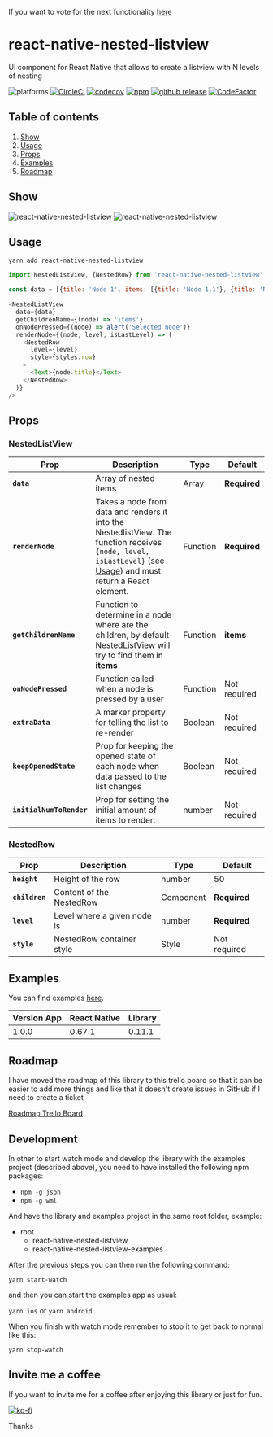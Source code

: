 If you want to vote for the next functionality [here](http://etc.ch/HMjy)


# react-native-nested-listview

UI component for React Native that allows to create a listview with N levels of nesting

![platforms](https://img.shields.io/badge/platforms-Android%20%7C%20iOS-brightgreen.svg?style=flat-square)
[![CircleCI](https://circleci.com/gh/fjmorant/react-native-nested-listview.svg?style=shield)](https://circleci.com/gh/fjmorant/react-native-nested-listview)
[![codecov](https://codecov.io/gh/fjmorant/react-native-nested-listview/branch/master/graph/badge.svg)](https://codecov.io/gh/fjmorant/react-native-nested-listview)
[![npm](https://img.shields.io/npm/v/react-native-nested-listview.svg?style=flat-square)](https://www.npmjs.com/package/react-native-nested-listview)
[![github release](https://img.shields.io/github/release/fjmorant/react-native-nested-listview.svg?style=flat-square)](https://github.com/fjmorant/react-native-nested-listview/releases)
[![CodeFactor](https://www.codefactor.io/repository/github/fjmorant/react-native-nested-listview/badge)](https://www.codefactor.io/repository/github/fjmorant/react-native-nested-listview)

## Table of contents

1. [Show](#show)
1. [Usage](#usage)
1. [Props](#props)
1. [Examples](#examples)
1. [Roadmap](#roadmap)

## Show

![react-native-nested-listview](https://i.imgur.com/Y3VFTry.gif)
![react-native-nested-listview](https://i.imgur.com/nJvl0ZT.gif)

## Usage

```
yarn add react-native-nested-listview
```

```javascript
import NestedListView, {NestedRow} from 'react-native-nested-listview'

const data = [{title: 'Node 1', items: [{title: 'Node 1.1'}, {title: 'Node 1.2'}]}]

<NestedListView
  data={data}
  getChildrenName={(node) => 'items'}
  onNodePressed={(node) => alert('Selected node')}
  renderNode={(node, level, isLastLevel) => (
    <NestedRow
      level={level}
      style={styles.row}
    >
      <Text>{node.title}</Text>
    </NestedRow>
  )}
/>
```

## Props

### NestedListView

| Prop                     | Description                                                                                                                                                              | Type     | Default      |
| ------------------------ | ------------------------------------------------------------------------------------------------------------------------------------------------------------------------ | -------- | ------------ |
| **`data`**               | Array of nested items                                                                                                                                                    | Array    | **Required** |
| **`renderNode`**         | Takes a node from data and renders it into the NestedlistView. The function receives `{node, level, isLastLevel}` (see [Usage](#usage)) and must return a React element. | Function | **Required** |
| **`getChildrenName`**    | Function to determine in a node where are the children, by default NestedListView will try to find them in **items**                                                     | Function | **items**    |
| **`onNodePressed`**      | Function called when a node is pressed by a user                                                                                                                         | Function | Not required |
| **`extraData`**          | A marker property for telling the list to re-render                                                                                                                      | Boolean  | Not required |
| **`keepOpenedState`**    | Prop for keeping the opened state of each node when data passed to the list changes                                                                                      | Boolean  | Not required |
| **`initialNumToRender`** | Prop for setting the initial amount of items to render.                                                                                                                  | number   | Not required |

### NestedRow

| Prop           | Description                 | Type      | Default      |
| -------------- | --------------------------- | --------- | ------------ |
| **`height`**   | Height of the row           | number    | 50           |
| **`children`** | Content of the NestedRow    | Component | **Required** |
| **`level`**    | Level where a given node is | number    | **Required** |
| **`style`**    | NestedRow container style   | Style     | Not required |

## Examples

You can find examples [here](https://github.com/fjmorant/react-native-nested-listview-examples).

| Version App | React Native | Library |
| ----------- | ------------ | ------- |
| 1.0.0       | 0.67.1       | 0.11.1  |

## Roadmap

I have moved the roadmap of this library to this trello board so that it can be easier to add more things and like that it doesn't create issues in GitHub if I need to create a ticket

[Roadmap Trello Board](https://trello.com/b/IOMR8gFw)

## Development

In other to start watch mode and develop the library with the examples project (described above), you need to have installed the following npm packages:

- `npm -g json`
- `npm -g wml`

And have the library and examples project in the same root folder, example:

- root
  - react-native-nested-listview
  - react-native-nested-listview-examples

After the previous steps you can then run the following command:

`yarn start-watch`

and then you can start the examples app as usual:

`yarn ios` or `yarn android`

When you finish with watch mode remember to stop it to get back to normal like this:

`yarn stop-watch`

## Invite me a coffee

If you want to invite me for a coffee after enjoying this library or just for fun.

[![ko-fi](https://ko-fi.com/img/githubbutton_sm.svg)](https://ko-fi.com/D1D16TF2V)

Thanks
